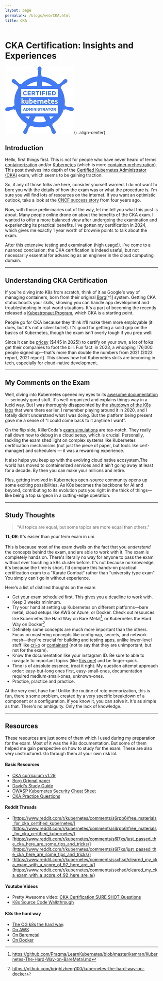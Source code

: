 ```yaml
---
layout: page
permalink: /blogs/web/CKA.html
title: CKA
---
```

# CKA Certification: Insights and Experiences

<!-- ![](https://upload.wikimedia.org/wikipedia/commons/thumb/3/39/Kubernetes_logo_without_workmark.svg/2109px-Kubernetes_logo_without_workmark.svg.png){: width="200px" height="100px" .align-center}
 -->

![Badge](/images/resources/CKA_badge.png){: .align-center}


## Introduction

Hello, first things first. This is not for people who have never heard of terms [containerization](https://en.wikipedia.org/wiki/Containerization_(computing)) and/or [Kubernetes](https://kubernetes.io/) (which is more [container orchestration](https://www.redhat.com/en/topics/containers/what-is-container-orchestration)). This post dwelves into depth of the [Certified Kubernetes Administrator (CKA)](https://training.linuxfoundation.org/certification/certified-kubernetes-administrator-cka/) exam, which seems to be gaining traction.

So, if any of those folks are here, consider yourself warned. I do not want to bore you with the details of how the exam was or what the procedure is. I'm sure you will find lots of resources on the internet. If you want an optimistic outlook, take a look at the [CNCF success story](https://www.cncf.io/blog/2021/07/30/success-story-preparing-for-kubernetes-certification-improves-a-platform-development-engineers-skill-set/) from four years ago.

Now, with those preliminaries out of the way, let me tell you what this post is about. Many people online drone on about the benefits of the CKA exam. I wanted to offer a more balanced view after undergoing the examination and experiencing its practical benefits. I've gotten my certification in 2024, which gives me exactly 1 year worth of brownie points to talk about the exam. 

After this extensive testing and examination (high usage!). I've come to a nuanced conclusion: the CKA certification is indeed useful, but not necessarily essential for advancing as an engineer in the cloud computing domain.

---
## Understanding CKA Certification
If you're diving into K8s from scratch, think of it as Google's way of managing containers, born from their original [Borg](https://en.wikipedia.org/wiki/Borg_(cluster_manager))[^1] system. Getting CKA status boosts your skills, showing you can handle app development and troubleshooting in real-world situations. It's a part of becoming the recently released a [Kubestronaut Program](https://www.cncf.io/training/kubestronaut/), which CKA is a starting point.

People go for CKA because they think it'll make them more employable (it does, but it's not a silver bullet). It's good for getting a solid grip on the basics of Kubernetes, though the exam isn't overly tough if you prep well.

Since it can be [pricey](https://www.cncf.io/training/certification/cka/) ($445 in 2025!) to certify on your own, a lot of folks get their companies to foot the bill. Fun fact: in 2023, a whopping 176,000 people signed up—that's more than double the numbers from 2021 (2023 report, 2021 report). This shows how hot Kubernetes skills are becoming in tech, especially for cloud-native development.

---
## My Comments on the Exam
Well, diving into Kubernetes opened my eyes to its [awesome documentation](https://kubernetes.io/docs/home/) — seriously good stuff. It's well-organized and explains things way in a lucid way. But I was thoroughly disappointed by the [shutdown of the K8s labs](https://kubernetes.io/blog/2023/02/14/kubernetes-katacoda-tutorials-stop-from-2023-03-31/) that were there earlier. I remember playing around it in 2020, and I totally didn't understand what I was doing. But the platform being present gave me a sense of "I could come back to it anytime I want".

On the flip side, KillerCoda's [exam simulations](https://killercoda.com/cka) are top-notch. They really nail down how to debug in a cloud setup, which is crucial. Personally, tackling the exam shed light on complex systems like Kubernetes certification mechanisms (not just the piece of paper, but tools like cert-manager) and schedulers — it was a rewarding experience.

It also helps you keep up with the evolving cloud native ecosystem.The world has moved to containerized services and it ain't going away at least for a decade. By then you can make your millions and retire. 

Plus, getting involved in Kubernetes open-source community opens up some exciting possibilities. As K8s becomes the backbone for AI and beyond, contributing to its evolution puts you right in the thick of things—like being a top surgeon in a cutting-edge operation.

---
## Study Thoughts
> "All topics are equal, but some topics are more equal than others."  

**TL;DR**: It's easier than your term exam in uni.
<br> <br>
This is because most of the exam dwells on the fact that you _understand_ the concepts behind the exam, and are able to work with it. The exam is completely hands on. There's literally no way for anyone to pass the exam without ever touching a k8s cluster before. It's not because no knowledge, it's because the time is short.
I'd compare this hands-on practical certification exam to a "Karate Combat" rather than "university type exam". You simply can't go in without experience.

Here's a list of distilled thoughts on the exam:

* Get your exam scheduled first. This gives you a deadline to work with. Keep 3 weeks minimum.
* Try your hand at setting up Kubernetes on different platforms—bare metal, cloud setups like AWS or Azure, or Docker. Check out resources like Kubernetes the Hard Way on Bare Metal[^2], or Kubernetes the Hard Way on Docker[^3] 
*  Definitely some concepts are much more important than the others. Focus on mastering concepts like configmap, secrets, and network mesh—they're crucial for building and testing apps, unlike lower-level stuff like [cri-o](https://cri-o.io/) or [containerd](https://containerd.io/) (not to say that they are unimportant, but not for the exam).
*  Know the documentation like your instagram ID. Be sure to able to navigate to important topics (like [this one](https://kubernetes.io/docs/tasks/administer-cluster/configure-upgrade-etcd/)) and be finger-quick.
*  Time is of absolute essence, treat it right. My question attempt approach order: easy-but-long ones first, easy-small-ones, documentation required medium-small-ones, unknown-ones.
*  Practice, practice and practice.

At the very end, have fun! Unlike the routine of rote memorization, this is fun, there's some problem, created by a very specific breakdown of a component or a configuration. If you know it, you can solve it. It's as simple as that. There's no ambiguity. Only the lack of knowledge.

---
## Resources
These resources are just some of them which I used during my preparation for the exam. Most of it was the K8s documentation. But some of them helped me gain perspective on how to study for the exam. These are also very unstructured. Go through them at your own risk lol.


#### Basic Resources
* [CKA curriculum v1.29](https://github.com/cncf/curriculum/blob/master/CKA_Curriculum_v1.29.pdf)
* [Borg Orignal paper](https://research.google/pubs/large-scale-cluster-management-at-google-with-borg/)
* [David's Study Guide](https://github.com/David-VTUK/CKA-StudyGuide/tree/master)
* [OWASP Kubernetes Security Cheat Sheet](https://cheatsheetseries.owasp.org/cheatsheets/Kubernetes_Security_Cheat_Sheet.html)
* [CKA Practice Questions](https://gist.github.com/texasdave2/8f4ce19a467180b6e3a02d7be0c765e7)

#### Reddit Threads
* [https://www.reddit.com/r/kubernetes/comments/s6rpb6/free_materials_for_cka_certified_kubernetes/](https://www.reddit.com/r/kubernetes/comments/s6rpb6/free_materials_for_cka_certified_kubernetes/)
* [https://www.reddit.com/r/kubernetes/comments/s6l7xs/just_passed_the_cka_here_are_some_tips_and_tricks/](https://www.reddit.com/r/kubernetes/comments/s6l7xs/just_passed_the_cka_here_are_some_tips_and_tricks/)
* [https://www.reddit.com/r/kubernetes/comments/ssxhsd/cleared_my_cka_exam_with_a_score_of_92_here_are_a/](https://www.reddit.com/r/kubernetes/comments/ssxhsd/cleared_my_cka_exam_with_a_score_of_92_here_are_a/)


#### Youtube Videos
* Pretty Awesome video: [CKA Certification SURE SHOT Questions ](https://www.youtube.com/watch?v=vVIcyFH20qU)
* [K8s Source Code Walkthrough](https://www.youtube.com/watch?v=F8dZMKP6xyg)

#### **K8s the hard way**
* [The OG k8s the hard way](https://github.com/kelseyhightower/kubernetes-the-hard-way ): 
* [On AWS](https://github.com/Praqma/LearnKubernetes/blob/master/kamran/Kubernetes-The-Hard-Way-on-AWS.md)
* [On Baremetal](https://github.com/Praqma/LearnKubernetes/blob/master/kamran/Kubernetes-The-Hard-Way-on-BareMetal.md)
* [On Docker](https://github.com/brightzheng100/kubernetes-the-hard-way-on-docker)

[^1]: [Borg Orignal paper](https://research.google/pubs/large-scale-cluster-management-at-google-with-borg/)
[^2]: https://github.com/Praqma/LearnKubernetes/blob/master/kamran/Kubernetes-The-Hard-Way-on-BareMetal.md
[^3]: https://github.com/brightzheng100/kubernetes-the-hard-way-on-docker
